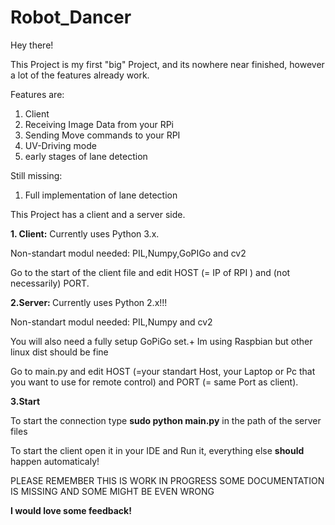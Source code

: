 # Robot_Dancer
Hey there!

This Project is my first "big" Project, and its nowhere near finished, however a lot of the features already work.

Features are:
1. Client
2. Receiving Image Data from your RPi
3. Sending Move commands to your RPI
4. UV-Driving mode
5. early stages of lane detection

Still missing:
1. Full implementation of lane detection

This Project has a client and a server side.    

<b>1. Client:</b>
Currently uses Python 3.x.

<p>Non-standart modul needed: PIL,Numpy,GoPIGo and cv2</p>
Go to the start of the client file and edit HOST (= IP of RPI ) and (not necessarily) PORT.


<b>2.Server: </b>
Currently uses Python 2.x!!!

<p>Non-standart modul needed: PIL,Numpy and cv2 </p>
<p>You will also need a fully setup GoPiGo set.+ Im using Raspbian but other linux dist should be fine</p>
Go to main.py and edit HOST (=your standart Host, your Laptop or Pc that you want to use for remote control) and PORT (= same Port as client).


<b>3.Start</b>
<p>To start the connection type <b>sudo python main.py</b> in the path of the server files</p>
<p>To start the client open it in your IDE and Run it, everything else <b>should</b> happen automaticaly!



<p> PLEASE REMEMBER THIS IS WORK IN PROGRESS SOME DOCUMENTATION IS MISSING AND SOME MIGHT BE EVEN WRONG<p>
<b>I would love some feedback!<b>
